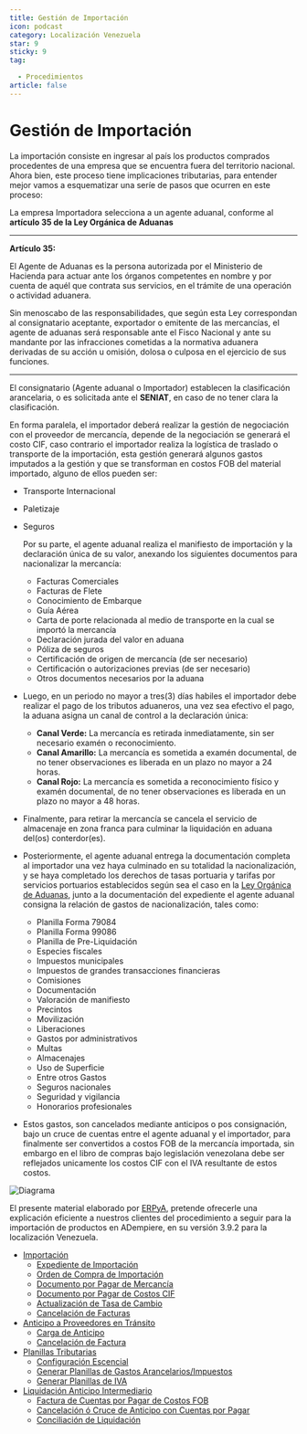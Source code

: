 ```yaml
---
title: Gestión de Importación
icon: podcast
category: Localización Venezuela
star: 9
sticky: 9
tag:

  - Procedimientos
article: false
---
```


**Gestión de Importación**
==========================

La importación consiste en ingresar al país los productos comprados procedentes de una empresa que se encuentra fuera del territorio nacional. Ahora bien, este proceso tiene implicaciones tributarias, para entender mejor vamos a esquematizar una seríe de pasos que ocurren en este proceso:

La empresa Importadora selecciona a un agente aduanal, conforme al **artículo 35 de la Ley Orgánica de Aduanas**

----
**Artículo 35:**

El Agente de Aduanas es la persona autorizada por el Ministerio de Hacienda para actuar ante los órganos competentes en nombre y por cuenta de aquél que contrata sus servicios, en el trámite de una operación o actividad aduanera.

Sin menoscabo de las responsabilidades, que según esta Ley correspondan al consignatario aceptante, exportador o emitente de las mercancías, el agente de aduanas será responsable ante el Fisco Nacional y ante su mandante por las infracciones cometidas a la normativa aduanera derivadas de su acción u omisión, dolosa o culposa en el ejercicio de sus funciones.
____
El consignatario (Agente aduanal o Importador) establecen la clasificación arancelaria, o es solicitada ante el **SENIAT**, en caso de no tener clara la clasificación.

En forma paralela, el importador deberá realizar la gestión de negociación con el proveedor de mercancía, depende de la negociación se generará el costo CIF, caso contrario el importador realiza la logística de traslado o transporte de la importación, esta gestión generará algunos gastos imputados a la gestión y que se transforman en costos FOB del material importado, alguno de ellos pueden ser:

- Transporte Internacional
- Paletizaje
- Seguros

    Por su parte, el agente aduanal realiza el manifiesto de importación y la declaración única de su valor, anexando los siguientes documentos para nacionalizar la mercancía:

  - Facturas Comerciales
  - Facturas de Flete
  - Conocimiento de Embarque
  - Guía Aérea
  - Carta de porte relacionada al medio de transporte en la cual se importó la mercancía
  - Declaración jurada del valor en aduana
  - Póliza de seguros
  - Certificación de origen de mercancía (de ser necesario)
  - Certificación o autorizaciones previas (de ser necesario)
  - Otros documentos necesarios por la aduana

- Luego, en un periodo no mayor a tres(3) días habiles el importador debe realizar el pago de los tributos aduaneros, una vez sea efectivo el pago, la aduana asigna un canal de control a la declaración única:

  - **Canal Verde:** La mercancía es retirada inmediatamente, sin ser necesario examén o reconocimiento.
  - **Canal Amarillo:** La mercancía es sometida a examén documental, de no tener observaciones es liberada en un plazo no mayor a 24 horas.
  - **Canal Rojo:** La mercancía es sometida a reconocimiento físico y examén documental, de no tener observaciones es liberada en un plazo no mayor a 48 horas.

- Finalmente, para retirar la mercancía se cancela el servicio de almacenaje en zona franca para culminar la liquidación en aduana del(os) conterdor(es).

- Posteriormente, el agente aduanal entrega la documentación completa al importador una vez haya culminado en su totalidad la nacionalización, y se haya completado los derechos de tasas portuaria y tarifas por servicios portuarios establecidos según sea el caso en la [Ley Orgánica de Aduanas](../import/LEY_ORGANICA_DE_ADUANAS.pdf), junto a la documentación del expediente el agente aduanal consigna la relación de gastos de nacionalización, tales como:

  - Planilla Forma 79084
  - Planilla Forma 99086
  - Planilla de Pre-Liquidación
  - Especies fiscales
  - Impuestos municipales
  - Impuestos de grandes transacciones financieras
  - Comisiones
  - Documentación 
  - Valoración de manifiesto
  - Precintos
  - Movilización 
  - Liberaciones
  - Gastos por administrativos
  - Multas
  - Almacenajes
  - Uso de Superficie
  - Entre otros Gastos
  - Seguros nacionales
  - Seguridad y vigilancia
  - Honorarios profesionales

- Estos gastos, son cancelados mediante anticipos o pos consignación, bajo un cruce de cuentas entre el agente aduanal y el importador, para finalmente ser convertidos a costos FOB de la mercancía importada, sin embargo en el libro de compras bajo legislación venezolana debe ser reflejados unicamente los costos CIF con el IVA resultante de estos costos.

![Diagrama](/assets/img/docs/lve/procedures/import/resources/Compras_Import.png)

El presente material elaborado por [ERPyA](https://erpya.com/), pretende ofrecerle una explicación eficiente a nuestros clientes del procedimiento a seguir para la importación de productos en ADempiere, en su versión 3.9.2 para la localización Venezuela.

- [Importación](import)
  - [Expediente de Importación](https://docs.erpya.com/docs/lve/procedures/import/import.html#expediente-de-importacion)
  - [Orden de Compra de Importación](https://docs.erpya.com/docs/lve/procedures/import/import.html#orden-de-compra-de-importacion)
  - [Documento por Pagar de Mercancía](https://docs.erpya.com/docs/lve/procedures/import/import.html#documento-por-pagar-de-mercancia)
  - [Documento por Pagar de Costos CIF](https://docs.erpya.com/docs/lve/procedures/import/import.html#documento-por-pagar-de-costos-cif)
  - [Actualización de Tasa de Cambio](https://docs.erpya.com/docs/lve/procedures/import/import.html#actualizacion-de-tasa-de-expediente-de-importacion)
  - [Cancelación de Facturas](https://docs.erpya.com/docs/lve/procedures/import/import.html#cancelacion-de-factura)
- [Anticipo a Proveedores en Tránsito](advance-payment-to-transit-providers)
  - [Carga de Anticipo](https://docs.erpya.com/docs/lve/procedures/import/advance-payment-to-transit-providers.html#carga-de-anticipo)
  - [Cancelación de Factura](https://docs.erpya.com/docs/lve/procedures/import/advance-payment-to-transit-providers.html#cierre-de-caja)
- [Planillas Tributarias](taxliability)
  - [Configuración Escencial](https://docs.erpya.com/docs/lve/procedures/import/taxliability.html#configuracion-escencial)
  - [Generar Planillas de Gastos Arancelarios/Impuestos](https://docs.erpya.com/docs/lve/procedures/import/taxliability.html#generar-planillas-de-gastos-arancelarios-impuestos)
  - [Generar Planillas de IVA](https://docs.erpya.com/docs/lve/procedures/import/taxliability.html#generar-planillas-de-iva)
- [Liquidación Anticipo Intermediario](intermediary-advance-settlement)
  - [Factura de Cuentas por Pagar de Costos FOB](https://docs.erpya.com/docs/lve/procedures/import/intermediary-advance-settlement#)
  - [Cancelación ó Cruce de Anticipo con Cuentas por Pagar](https://docs.erpya.com/docs/lve/procedures/import/intermediary-advance-settlement#)
  - [Conciliación de Liquidación](https://docs.erpya.com/docs/lve/procedures/import/intermediary-advance-settlement#)
